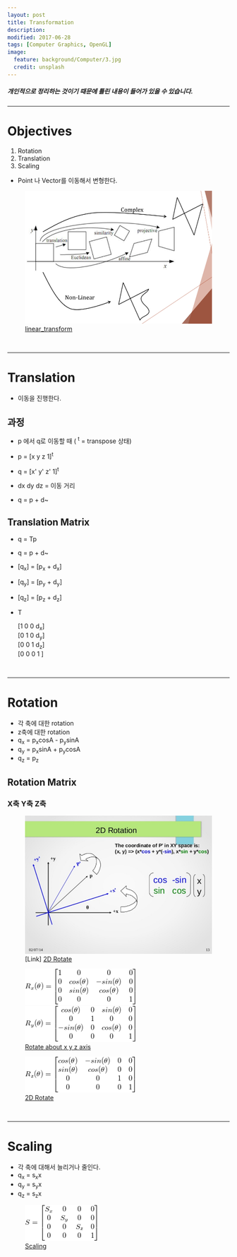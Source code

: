 ```yaml
---
layout: post
title: Transformation
description:
modified: 2017-06-28
tags: [Computer Graphics, OpenGL]
image:
  feature: background/Computer/3.jpg
  credit: unsplash
---
```

##### 개인적으로 정리하는 것이기 때문에 틀린 내용이 들어가 있을 수 있습니다.
---

# Objectives
  1. Rotation
  2. Translation
  3. Scaling

  * Point 나 Vector를 이동해서 변형한다.

<figure>
  <a href="/images/CG/Transformation/linear_transform.png"><img src="/images/CG/Transformation/linear_transform.png" alt=""></a>
  <figcaption><a href="/images/CG/Transformation/linear_transform.png" title="linear_transform"> linear_transform</a></figcaption>
</figure>

<br/>

---

# Translation 

- 이동을 진행한다.

## 과정

- p 에서 q로 이동할 때 (  <sup>t</sup> = transpose 상태)
* p = [x y z 1]<sup>t</sup>
* q = [x' y' z' 1]<sup>t</sup>
* dx dy dz = 이동 거리

* q = p + d~

## Translation Matrix

- q = Tp
- q = p + d~
- [q<sub>x</sub>] = [p<sub>x</sub> + d<sub>x</sub>] 
- [q<sub>y</sub>] = [p<sub>y</sub> + d<sub>y</sub>] 
- [q<sub>z</sub>] = [p<sub>z</sub> + d<sub>z</sub>] 

- T

  [1 0 0 d<sub>x</sub>]  
  [0 1 0 d<sub>y</sub>]  
  [0 0 1 d<sub>z</sub>]  
  [0 0 0  1 ]   

<br/>

---

# Rotation

- 각 축에 대한 rotation
- z축에 대한 rotation
- q<sub>x</sub> = p<sub>x</sub>cosA - p<sub>y</sub>sinA
- q<sub>y</sub> = p<sub>x</sub>sinA + p<sub>y</sub>cosA
- q<sub>z</sub> = p<sub>z</sub>

## Rotation Matrix

###  X축 Y축 Z축

<figure>
<a href="/images/CG/Transformation/2drotate.png"><img src="/images/CG/Transformation/2drotate.png"></a>
<figcaption>[Link] <a href="https://www.slideshare.net/champ_yen/opengl-es-2x-programming-introduction">2D Rotate</a></figcaption>
</figure>

<figure class="third">
  <a href="/images/CG/Transformation/rotatex.gif"><img src = "/images/CG/Transformation/rotatex.gif" alt=""></a>
  <a href="/images/CG/Transformation/rotatey.gif"><img src = "/images/CG/Transformation/rotatey.gif" alt=""></a>

  <figcaption><a href="/images/CG/Transformation/rotatex.gif" title="">Rotate about x y z axis</a> </figcaption>
</figure>


<figure>
<a href="/images/CG/Transformation/rotatez.gif"><img src = "/images/CG/Transformation/rotatez.gif" alt=""></a>
<figcaption><a href="/images/CG/Transformation/2drotate.png">2D Rotate</a></figcaption>
</figure>

<br/>

---

# Scaling

- 각 축에 대해서 늘리거나 줄인다.
- q<sub>x</sub> = s<sub>x</sub>x
- q<sub>y</sub> = s<sub>y</sub>x
- q<sub>z</sub> = s<sub>z</sub>x

<figure>
  <a href="/images/CG/Transformation/scaling.gif"><img src = "/images/CG/Transformation/scaling.gif" alt=""></a>
  <figcaption><a href="/images/CG/Transformation/scaling.gif" title="">Scaling</a> </figcaption>
</figure>
